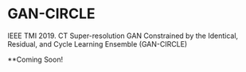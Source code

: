 # GAN-CIRCLE
IEEE TMI 2019. CT Super-resolution GAN Constrained by the Identical, Residual, and Cycle Learning Ensemble (GAN-CIRCLE)

**Coming Soon!
